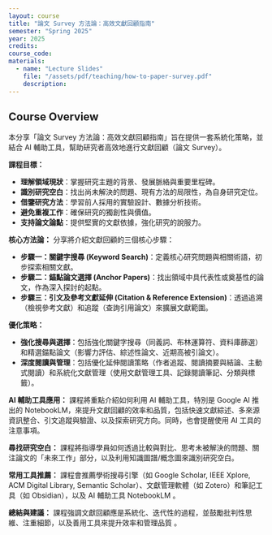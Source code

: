 ```yaml
---
layout: course
title: "論文 Survey 方法論：高效文獻回顧指南"
semester: "Spring 2025"
year: 2025
credits:
course_code:
materials:
  - name: "Lecture Slides"
    file: "/assets/pdf/teaching/how-to-paper-survey.pdf"
    description:
---
```


## Course Overview

本分享「論文 Survey 方法論：高效文獻回顧指南」旨在提供一套系統化策略，並結合 AI 輔助工具，幫助研究者高效地進行文獻回顧（論文 Survey）。

**課程目標：**

- **理解領域現狀**：掌握研究主題的背景、發展脈絡與重要里程碑。
- **識別研究空白**：找出尚未解決的問題、現有方法的局限性，為自身研究定位。
- **借鑒研究方法**：學習前人採用的實驗設計、數據分析技術。
- **避免重複工作**：確保研究的獨創性與價值。
- **支持論文論點**：提供堅實的文獻依據，強化研究的說服力。

**核心方法論：**
分享將介紹文獻回顧的三個核心步驟：

- **步驟一：關鍵字搜尋 (Keyword Search)**：定義核心研究問題與相關術語，初步探索相關文獻。
- **步驟二：錨點論文選擇 (Anchor Papers)**：找出領域中具代表性或奠基性的論文，作為深入探討的起點。
- **步驟三：引文及參考文獻延伸 (Citation & Reference Extension)**：透過追溯（檢視參考文獻）和追蹤（查詢引用論文）來擴展文獻範圍。

**優化策略：**

- **強化搜尋與選擇**：包括強化關鍵字搜尋（同義詞、布林運算符、資料庫篩選）和精選錨點論文（影響力評估、綜述性論文、近期高被引論文）。
- **深度閱讀與管理**：包括優化延伸閱讀策略（作者追蹤、閱讀摘要與結論、主動式閱讀）和系統化文獻管理（使用文獻管理工具、記錄閱讀筆記、分類與標籤）。

**AI 輔助工具應用：**
課程將重點介紹如何利用 AI 輔助工具，特別是 Google AI 推出的 NotebookLM，來提升文獻回顧的效率和品質，包括快速文獻綜述、多來源資訊整合、引文追蹤與驗證、以及探索研究方向。同時，也會提醒使用 AI 工具的注意事項。

**尋找研究空白：**
課程將指導學員如何透過比較與對比、思考未被解決的問題、關注論文的「未來工作」部分，以及利用知識圖譜/概念圖來識別研究空白。

**常用工具推薦：**
課程會推薦學術搜尋引擎（如 Google Scholar, IEEE Xplore, ACM Digital Library, Semantic Scholar）、文獻管理軟體（如 Zotero）和筆記工具（如 Obsidian），以及 AI 輔助工具 NotebookLM 。

**總結與建議：**
課程強調文獻回顧應是系統化、迭代性的過程，並鼓勵批判性思維、注重細節，以及善用工具來提升效率和管理品質 。
